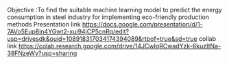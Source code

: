 Objective :To find the suitable machine learning model to predict the energy consumption in steel industry for implementing eco-friendly production methods 
Presentation link https://docs.google.com/presentation/d/1-7AVo5Eup8in4YGwt2-xui94jCP5cnRq/edit?usp=drivesdk&ouid=108918317034174394089&rtpof=true&sd=true
collab link https://colab.research.google.com/drive/14JCwIqRCwadYzk-6kuzItNa-38FNzeWy?usp=sharing
